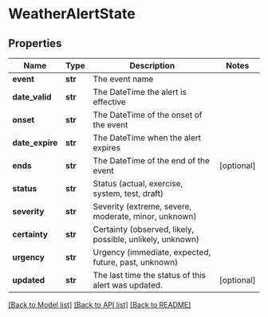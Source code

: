 # WeatherAlertState

## Properties
Name | Type | Description | Notes
------------ | ------------- | ------------- | -------------
**event** | **str** | The event name | 
**date_valid** | **str** | The DateTime the alert is effective | 
**onset** | **str** | The DateTime of the onset of the event | 
**date_expire** | **str** | The DateTime when the alert expires | 
**ends** | **str** | The DateTime of the end of the event | [optional] 
**status** | **str** | Status (actual, exercise, system, test, draft) | 
**severity** | **str** | Severity (extreme, severe, moderate, minor, unknown) | 
**certainty** | **str** | Certainty (observed, likely, possible, unlikely, unknown) | 
**urgency** | **str** | Urgency (immediate, expected, future, past, unknown) | 
**updated** | **str** | The last time the status of this alert was updated. | [optional] 

[[Back to Model list]](../README.md#documentation-for-models) [[Back to API list]](../README.md#documentation-for-api-endpoints) [[Back to README]](../README.md)

